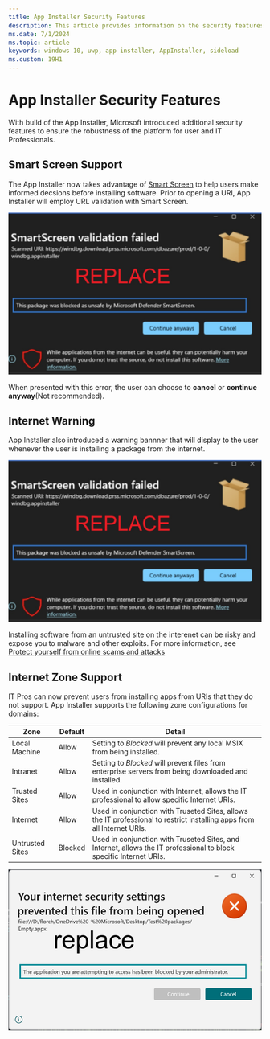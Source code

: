```yaml
---
title: App Installer Security Features
description: This article provides information on the security features provided by the App Installer.
ms.date: 7/1/2024
ms.topic: article
keywords: windows 10, uwp, app installer, AppInstaller, sideload
ms.custom: 19H1
---
```


# App Installer Security Features
With build <bugbug> of the App Installer, Microsoft introduced additional security features to ensure the robustness of the platform for user and IT Professionals.

## Smart Screen Support
The App Installer now takes advantage of [Smart Screen](https://learn.microsoft.com/en-us/windows/security/operating-system-security/virus-and-threat-protection/microsoft-defender-smartscreen/) to help users make informed decsions before installing software.
Prior to opening a URI, App Installer will employ URL validation with Smart Screen. 

![Smart Screen Error](./images/app-installer-smart-screen.png)

When presented with this error, the user can choose to **cancel** or **continue anyway**(Not recommended).

## Internet Warning
App Installer also introduced a warning bannner that will display to the user whenever the user is installing a package from the internet. 

![Smart Screen Error](./images/app-installer-internet-warning.png)

Installing software from an untrusted site on the interenet can be risky and expose you to malware and other exploits. For more information, see [Protect yourself from online scams and attacks](https://support.microsoft.com/en-us/office/protect-yourself-from-online-scams-and-attacks-0109ae3f-fe61-4262-8dce-2ee3cd43bac7)


## Internet Zone Support
IT Pros can now prevent users from installing apps from URIs that they do not support. App Installer supports the following zone configurations for domains:

| Zone | Default | Detail 
| --- | --- | --- 
| Local Machine | Allow | Setting to *Blocked* will prevent any local MSIX from being installed.
| Intranet | Allow | Setting to *Blocked* will prevent files from enterprise servers from being downloaded and installed.
| Trusted Sites | Allow | Used in conjunction with Internet, allows the IT professional to allow specific Internet URIs.
|Internet | Allow | Used in conjunction with Truseted Sites, allows the IT professional to restrict installing apps from all Internet URIs.
| Untrusted Sites | Blocked | Used in conjunction with Truseted Sites, and Internet, allows the IT professional to block specific Internet URIs.


![Internet Zone Error](./images/app-installer-zone-error.png)


